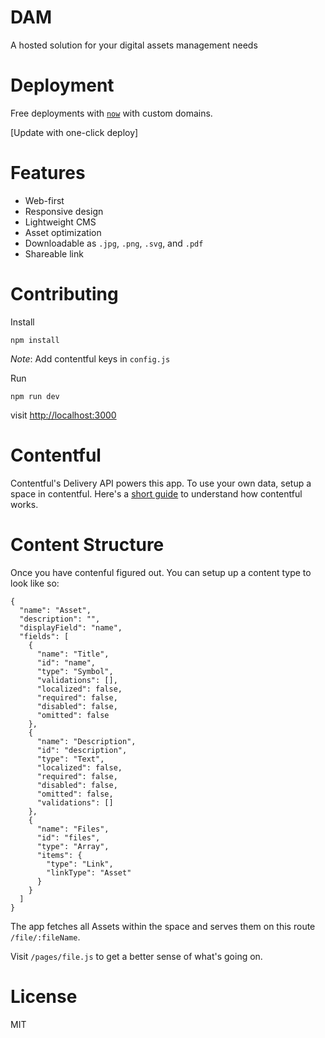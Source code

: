 # DAM
A hosted solution for your digital assets management needs

# Deployment
Free deployments with [`now`](https://zeit.co/now) with custom domains.

[Update with one-click deploy]

# Features
- Web-first
- Responsive design
- Lightweight CMS
- Asset optimization
- Downloadable as `.jpg`, `.png`, `.svg`, and `.pdf`
- Shareable link

# Contributing

Install

```
npm install
```

_Note_: Add contentful keys in `config.js`

Run 

```
npm run dev
```

visit [http://localhost:3000](http://localhost:3000)

# Contentful
Contentful's Delivery API powers this app. To use your own data, setup a space
in contentful. Here's a [short
guide](https://www.contentful.com/r/knowledgebase/contentful-101/) to
understand how contentful works.

# Content Structure
Once you have contenful figured out. You can setup up a content type to look
like so:
```
{
  "name": "Asset",
  "description": "",
  "displayField": "name",
  "fields": [
    {
      "name": "Title",
      "id": "name",
      "type": "Symbol",
      "validations": [],
      "localized": false,
      "required": false,
      "disabled": false,
      "omitted": false
    },
    {
      "name": "Description",
      "id": "description",
      "type": "Text",
      "localized": false,
      "required": false,
      "disabled": false,
      "omitted": false,
      "validations": []
    },
    {
      "name": "Files",
      "id": "files",
      "type": "Array",
      "items": {
        "type": "Link",
        "linkType": "Asset"
      }
    }
  ]
}
```

The app fetches all Assets within the space and serves them on this route `/file/:fileName`. 

Visit `/pages/file.js` to get a better sense of what's going on. 


# License
MIT

